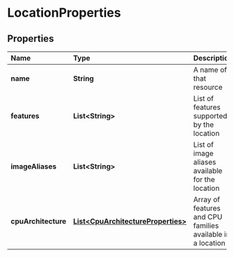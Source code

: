 # LocationProperties

## Properties

| Name | Type | Description | Notes |
| :--- | :--- | :--- | :--- |
| **name** | **String** | A name of that resource | \[optional\] |
| **features** | **List&lt;String&gt;** | List of features supported by the location | \[optional\] \[readonly\] |
| **imageAliases** | **List&lt;String&gt;** | List of image aliases available for the location | \[optional\] \[readonly\] |
| **cpuArchitecture** | [**List&lt;CpuArchitectureProperties&gt;**](cpuarchitectureproperties.md) | Array of features and CPU families available in a location | \[optional\] \[readonly\] |

